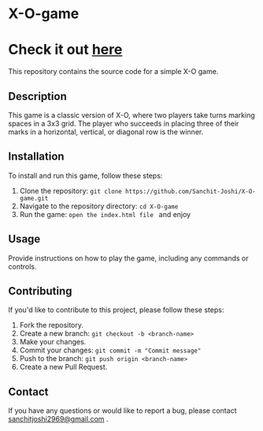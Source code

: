# X-O-game
#  Check it out [here](https://sanchit-joshi.github.io/X-O-game)
This repository contains the source code for a simple X-O game.

## Description

This game is a classic version of X-O, where two players take turns marking spaces in a 3x3 grid. The player who succeeds in placing three of their marks in a horizontal, vertical, or diagonal row is the winner.

## Installation

To install and run this game, follow these steps:

1. Clone the repository: `git clone https://github.com/Sanchit-Joshi/X-O-game.git`
2. Navigate to the repository directory: `cd X-O-game`
3. Run the game: `open the index.html file ` and enjoy

## Usage

Provide instructions on how to play the game, including any commands or controls.

## Contributing

If you'd like to contribute to this project, please follow these steps:

1. Fork the repository.
2. Create a new branch: `git checkout -b <branch-name>`
3. Make your changes.
4. Commit your changes: `git commit -m "Commit message"`
5. Push to the branch: `git push origin <branch-name>`
6. Create a new Pull Request.


## Contact

If you have any questions or would like to report a bug, please contact  sanchitjoshi2969@gmail.com .
